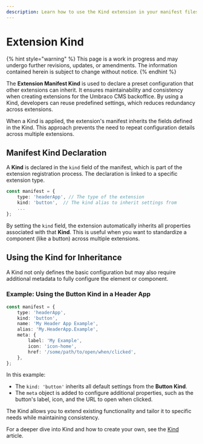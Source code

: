 ```yaml
---
description: Learn how to use the Kind extension in your manifest files when extending the Umbraco CMS backoffice.
---
```


# Extension Kind

{% hint style="warning" %}
This page is a work in progress and may undergo further revisions, updates, or amendments. The information contained herein is subject to change without notice.
{% endhint %}

The **Extension Manifest Kind** is used to declare a preset configuration that other extensions can inherit. It ensures maintainability and consistency when creating extensions for the Umbraco CMS backoffice. By using a Kind, developers can reuse predefined settings, which reduces redundancy across extensions.

When a Kind is applied, the extension's manifest inherits the fields defined in the Kind. This approach prevents the need to repeat configuration details across multiple extensions.

## Manifest Kind Declaration

A **Kind** is declared in the `kind` field of the manifest, which is part of the extension registration process. The declaration is linked to a specific extension type.

```typescript
const manifest = {
    type: 'headerApp', // The type of the extension
    kind: 'button',  // The kind alias to inherit settings from
    ...
};
```

By setting the `kind` field, the extension automatically inherits all properties associated with that **Kind**. This is useful when you want to standardize a component (like a button) across multiple extensions.

## Using the Kind for Inheritance

A Kind not only defines the basic configuration but may also require additional metadata to fully configure the element or component.

### Example: Using the Button Kind in a Header App

```typescript
const manifest = {
    type: 'headerApp',
    kind: 'button',
    name: 'My Header App Example',
    alias: 'My.HeaderApp.Example',
    meta: {
        label: 'My Example',
        icon: 'icon-home',
        href: '/some/path/to/open/when/clicked',
    },
};
```

In this example:

- The `kind: 'button'` inherits all default settings from the **Button Kind**.
- The `meta` object is added to configure additional properties, such as the button's label, icon, and the URL to open when clicked.

The Kind allows you to extend existing functionality and tailor it to specific needs while maintaining consistency.

For a deeper dive into Kind and how to create your own, see the [Kind](extension-types/kind.md) article.
